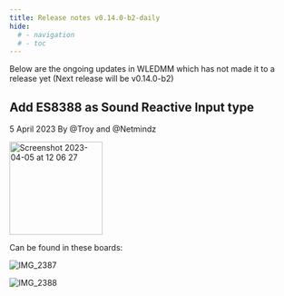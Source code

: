 ```yaml
---
title: Release notes v0.14.0-b2-daily
hide:
  # - navigation
  # - toc
---
```


Below are the ongoing updates in WLEDMM which has not made it to a release yet (Next release will be v0.14.0-b2)

## Add ES8388 as Sound Reactive Input type
5 April 2023
By @Troy and @Netmindz

<img width="164" alt="Screenshot 2023-04-05 at 12 06 27" src="https://user-images.githubusercontent.com/1737159/230072580-16ed4113-6c54-443f-a848-4cbf745cc682.png">

Can be found in these boards:

![IMG_2387](https://user-images.githubusercontent.com/1737159/230074117-97d75509-5511-47d2-a0c5-87ad622085c1.jpeg)

![IMG_2388](https://user-images.githubusercontent.com/1737159/230074148-a88e43d5-2218-4f6c-811a-dc092608a8e2.jpeg)
